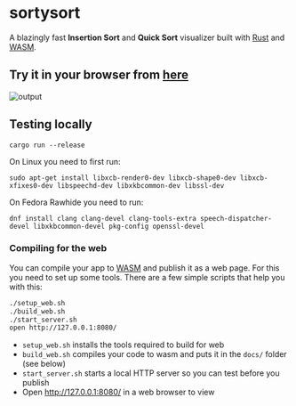 # sortysort

A blazingly fast **Insertion Sort** and **Quick Sort** visualizer built with [Rust](https://www.rust-lang.org/) and [WASM](https://webassembly.org/).

## Try it in your browser from [here](https://selyatin.github.io/sortysort)

![output](https://user-images.githubusercontent.com/50295732/144990763-ba068a51-6108-4952-b218-9c3398f6498f.gif)

## Testing locally

`cargo run --release`

On Linux you need to first run:

`sudo apt-get install libxcb-render0-dev libxcb-shape0-dev libxcb-xfixes0-dev libspeechd-dev libxkbcommon-dev libssl-dev`

On Fedora Rawhide you need to run:

`dnf install clang clang-devel clang-tools-extra speech-dispatcher-devel libxkbcommon-devel pkg-config openssl-devel`

### Compiling for the web

You can compile your app to [WASM](https://en.wikipedia.org/wiki/WebAssembly) and publish it as a web page. For this you need to set up some tools. There are a few simple scripts that help you with this:

``` sh
./setup_web.sh
./build_web.sh
./start_server.sh
open http://127.0.0.1:8080/
```

* `setup_web.sh` installs the tools required to build for web
* `build_web.sh` compiles your code to wasm and puts it in the `docs/` folder (see below)
* `start_server.sh` starts a local HTTP server so you can test before you publish
* Open http://127.0.0.1:8080/ in a web browser to view


